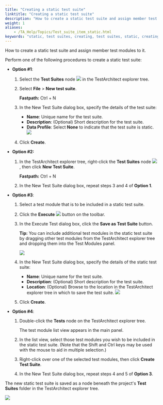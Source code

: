 ```yaml
--- 
title: "Creating a static test suite"
linktitle: "Creating a static test suite"
description: "How to create a static test suite and assign member test modules to it."
weight: 1
aliases: 
    - /TA_Help/Topics/Test_suite_item_static.html
keywords: "static, test suites, creating, test suites, static, creating"
---
```


How to create a static test suite and assign member test modules to it.

Perform one of the following procedures to create a static test suite:

-   **Option \#1**:

    1.  Select the **Test Suites** node ![](/images/TA_Help/Images/test_suite_item_add_icon.png) in the TestArchitect explorer tree.

    2.  Select **File** \> **New test suite**.

        **Fastpath:** Ctrl + N

    3.  In the New Test Suite dialog box, specify the details of the test suite:

        -   **Name**: Unique name for the test suite.
        -   **Description**: \(Optional\) Short description for the test suite.
        -   **Data Profile**: Select **None** to indicate that the test suite is static.
        ![](/images/TA_Help/Images/create_static_test_suite.png)

    4.  Click **Create**.

-   **Option \#2:**

    1.  In the TestArchitect explorer tree, right-click the **Test Suites** node ![](/images/TA_Help/Images/test_suite_item_add_icon.png) , then click **New Test Suite**.

        **Fastpath:** Ctrl + N

    1.  In the New Test Suite dialog box, repeat steps 3 and 4 of **Option 1**.

-   **Option \#3**:

    1.  Select a test module that is to be included in a static test suite.

    2.  Click the **Execute** ![](/images/TA_Help/Images/btn.TAC_toolbar.Execute.png) button on the toolbar.

    3.  In the Execute Test dialog box, click the **Save as Test Suite** button.

        **Tip:** You can include additional test modules in the static test suite by dragging other test modules from the TestArchitect explorer tree and dropping them into the Test Modules panel.

        ![](/images/TA_Help/Images/ug_testexecution1.png)

    4.  In the New Test Suite dialog box, specify the details of the static test suite:

        -   **Name**: Unique name for the test suite.
        -   **Description**: \(Optional\) Short description for the test suite.
        -   **Location**: \(Optional\) Browse to the location in the TestArchitect explorer tree in which to save the test suite.
        ![](/images/TA_Help/Images/create_static_test_suite_from_Execute_Test_dlg.png)

    5.  Click **Create**.

-   **Option \#4**:

    1.  Double-click the **Tests** node on the TestArchitect explorer tree.

        The test module list view appears in the main panel.

    2.  In the list view, select those test modules you wish to be included in the static test suite. \(Note that the Shift and Ctrl keys may be used with the mouse to aid in multiple selection.\)

    3.  Right-click over one of the selected test modules, then click **Create Test Suite**.

    4.  In the New Test Suite dialog box, repeat steps 4 and 5 of **Option 3**.


The new static test suite is saved as a node beneath the project's **Test Suites** folder in the TestArchitect explorer tree.

![](/images/TA_Help/Images/create_test_suite_node.png)



